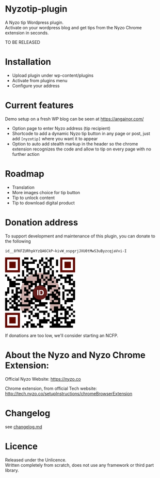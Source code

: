 # Nyzotip-plugin

A Nyzo tip Wordpress plugin.  
Activate on your wordpress blog and get tips from the Nyzo Chrome extension in seconds.

TO BE RELEASED

# Installation

- Upload plugin under wp-content/plugins
- Activate from plugins menu
- Configure your address

# Current features

Demo setup on a fresh WP blog can be seen at https://angainor.com/

- Option page to enter Nyzo address (tip recipient)
- Shortcode to add a dynamic Nyzo tip button in any page or post, just add `[nyzotip]` where you want it to appear
- Option to auto add stealth markup in the header so the chrome extension recognizes the code and allow to tip on every page with no further action

# Roadmap

- Translation
- More images choice for tip button
- Tip to unlock content
- Tip to download digital product

# Donation address

To support development and maintenance of this plugin, you can donate to the following

`id__8fKFZURhpkYzQA6CkP~kivW_ospgrjJXU0tMwS3uByzcqjaVvi-I`

![id__8fKFZURhpkYzQA6CkP~kivW_ospgrjJXU0tMwS3uByzcqjaVvi-I](nyzotip-donate.png)

If donations are too low, we'll consider starting an NCFP.

# About the Nyzo and Nyzo Chrome Extension:

Official Nyzo Website: https://nyzo.co

Chrome extension, from official Tech website: http://tech.nyzo.co/setupInstructions/chromeBrowserExtension

<span style="display:none" class="nyzo-tip-button" data-client-url="https://client.nyzo.co" data-receiver-id="id__8fKFZURhpkYzQA6CkP~kivW_ospgrjJXU0tMwS3uByzcqjaVvi-I" data-tag="Sent with nyzo tip wp extension" > </span>

# Changelog

see [changelog.md](changelog.md)

# Licence

Released under the Unlicence.  
Written completely from scratch, does not use any framework or third part library.  

